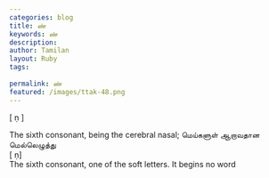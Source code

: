 ```yaml
---
categories: blog
title: ண்
keywords: ண்
description: 
author: Tamilan
layout: Ruby
tags: 
 
permalink: ண்
featured: /images/ttak-48.png
---
```

  
[ ṇ ]  
  
The sixth consonant, being the cerebral nasal; மெய்களுள் ஆறாவதான மெல்லெழுத்து  
[ ṇ]  
The sixth consonant, one of the soft letters. It begins no word